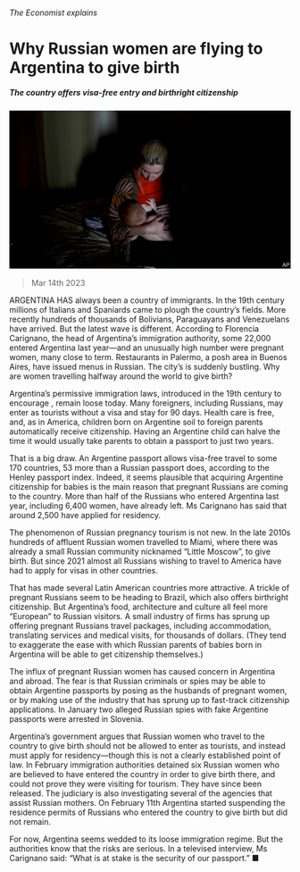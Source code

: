###### The Economist explains

# Why Russian women are flying to Argentina to give birth 

##### The country offers visa-free entry and birthright citizenship 

![image](images/20230318_BLP501.jpg) 

> Mar 14th 2023 

ARGENTINA HAS always been a country of immigrants. In the 19th century millions of Italians and Spaniards came to plough the country’s fields. More recently hundreds of thousands of Bolivians, Paraguayans and Venezuelans have arrived. But the latest wave is different. According to Florencia Carignano, the head of Argentina’s immigration authority, some 22,000  entered Argentina last year—and an unusually high number were pregnant women, many close to term. Restaurants in Palermo, a posh area in Buenos Aires, have issued menus in Russian. The city’s  is suddenly bustling. Why are women travelling halfway around the world to give birth? 

 Argentina’s permissive immigration laws, introduced in the 19th century to encourage , remain loose today. Many foreigners, including Russians, may enter as tourists without a visa and stay for 90 days. Health care is free, and, as in America, children born on Argentine soil to foreign parents automatically receive citizenship. Having an Argentine child can halve the time it would usually take parents to obtain a passport to just two years. 

That is a big draw. An Argentine passport allows visa-free travel to some 170 countries, 53 more than a Russian passport does, according to the Henley passport index. Indeed, it seems plausible that acquiring Argentine citizenship for babies is the main reason that pregnant Russians are coming to the country. More than half of the Russians who entered Argentina last year, including 6,400 women, have already left. Ms Carignano has said that around 2,500 have applied for residency. 

The phenomenon of Russian pregnancy tourism is not new. In the late 2010s hundreds of affluent Russian women travelled to Miami, where there was already a small Russian community nicknamed “Little Moscow”, to give birth. But since 2021 almost all Russians wishing to travel to America have had to apply for visas in other countries. 

That has made several Latin American countries more attractive. A trickle of pregnant Russians seem to be heading to Brazil, which also offers birthright citizenship. But Argentina’s food, architecture and culture all feel more “European” to Russian visitors. A small industry of firms has sprung up offering pregnant Russians travel packages, including accommodation, translating services and medical visits, for thousands of dollars. (They tend to exaggerate the ease with which Russian parents of babies born in Argentina will be able to get citizenship themselves.)

The influx of pregnant Russian women has caused concern in Argentina and abroad. The fear is that Russian criminals or spies may be able to obtain Argentine passports by posing as the husbands of pregnant women, or by making use of the industry that has sprung up to fast-track citizenship applications. In January two alleged Russian spies with fake Argentine passports were arrested in Slovenia. 

Argentina’s government argues that Russian women who travel to the country to give birth should not be allowed to enter as tourists, and instead must apply for residency—though this is not a clearly established point of law. In February immigration authorities detained six Russian women who are believed to have entered the country in order to give birth there, and could not prove they were visiting for tourism. They have since been released. The judiciary is also investigating several of the agencies that assist Russian mothers. On February 11th Argentina started suspending the residence permits of Russians who entered the country to give birth but did not remain. 

For now, Argentina seems wedded to its loose immigration regime. But the authorities know that the risks are serious. In a televised interview, Ms Carignano said: “What is at stake is the security of our passport.” ■

